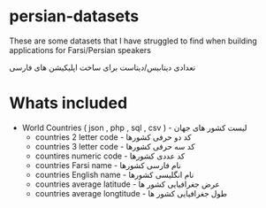 # persian-datasets

These are some datasets that I have struggled to find when building applications for Farsi/Persian speakers

تعدادی دیتابیس/دیتاست برای ساخت اپلیکیشن های فارسی

# Whats included
- World Countries ( json , php , sql , csv ) - لیست کشور های جهان 
  - countries 2 letter code - کد دو حرفی کشورها
  - countries 3 letter code - کد سه حرفی کشورها
  - countires numeric code - کد عددی کشورها
  - countries Farsi name - نام فارسی کشورها
  - countries English name - نام انگلیسی کشورها
  - countries average latitude - عرض جغرافیایی کشور ها
  - countries average longtitude - طول جغرافیایی کشور ها
